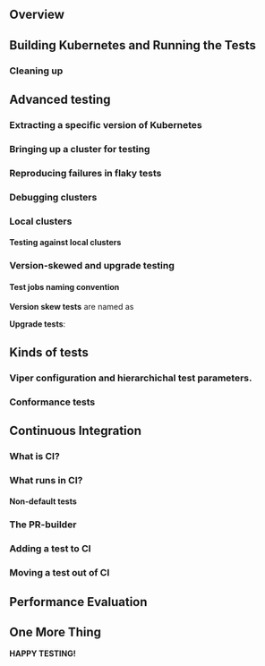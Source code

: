 ## Overview



## Building Kubernetes and Running the Tests



### Cleaning up



## Advanced testing

### Extracting a specific version of Kubernetes




### Bringing up a cluster for testing


### Reproducing failures in flaky tests


### Debugging clusters



### Local clusters


#### Testing against local clusters



### Version-skewed and upgrade testing



#### Test jobs naming convention

**Version skew tests** are named as

**Upgrade tests**:


## Kinds of tests


### Viper configuration and hierarchichal test parameters.



### Conformance tests



## Continuous Integration

### What is CI?


### What runs in CI?



#### Non-default tests



### The PR-builder



### Adding a test to CI


### Moving a test out of CI



## Performance Evaluation


## One More Thing



**HAPPY TESTING!**
